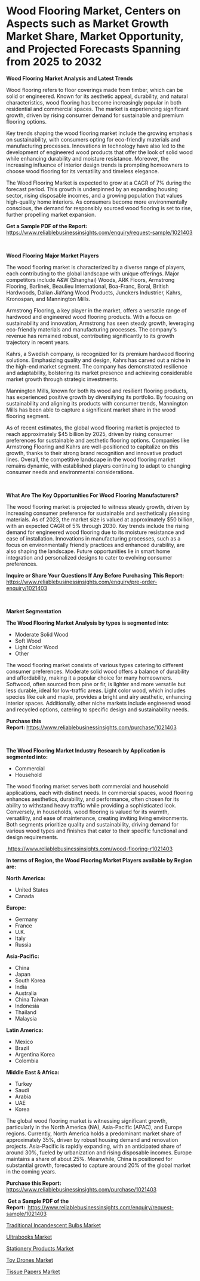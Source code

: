 <p><h1>Wood Flooring Market, Centers on Aspects such as Market Growth Market Share, Market Opportunity, and Projected Forecasts Spanning from 2025 to 2032</h1></p><p><strong>Wood Flooring Market Analysis and Latest Trends</strong></p>
<p><p>Wood flooring refers to floor coverings made from timber, which can be solid or engineered. Known for its aesthetic appeal, durability, and natural characteristics, wood flooring has become increasingly popular in both residential and commercial spaces. The market is experiencing significant growth, driven by rising consumer demand for sustainable and premium flooring options. </p><p>Key trends shaping the wood flooring market include the growing emphasis on sustainability, with consumers opting for eco-friendly materials and manufacturing processes. Innovations in technology have also led to the development of engineered wood products that offer the look of solid wood while enhancing durability and moisture resistance. Moreover, the increasing influence of interior design trends is prompting homeowners to choose wood flooring for its versatility and timeless elegance.</p><p>The Wood Flooring Market is expected to grow at a CAGR of 7% during the forecast period. This growth is underpinned by an expanding housing sector, rising disposable incomes, and a growing population that values high-quality home interiors. As consumers become more environmentally conscious, the demand for responsibly sourced wood flooring is set to rise, further propelling market expansion.</p></p>
<p><strong>Get a Sample PDF of the Report:&nbsp;</strong> <a href="https://www.reliablebusinessinsights.com/enquiry/request-sample/1021403?utm_campaign=1117&utm_medium=2&utm_source=Github&utm_content=ia&utm_term=06022025&utm_id=wood-flooring">https://www.reliablebusinessinsights.com/enquiry/request-sample/1021403</a></p>
<p>&nbsp;</p>
<p><strong>Wood Flooring Major Market Players</strong></p>
<p><p>The wood flooring market is characterized by a diverse range of players, each contributing to the global landscape with unique offerings. Major competitors include A&W (Shanghai) Woods, ARK Floors, Armstrong Flooring, Barlinek, Beaulieu International, Boa-Franc, Boral, British Hardwoods, Dalian JiaYang Wood Products, Junckers Industrier, Kahrs, Kronospan, and Mannington Mills. </p><p>Armstrong Flooring, a key player in the market, offers a versatile range of hardwood and engineered wood flooring products. With a focus on sustainability and innovation, Armstrong has seen steady growth, leveraging eco-friendly materials and manufacturing processes. The company's revenue has remained robust, contributing significantly to its growth trajectory in recent years.</p><p>Kahrs, a Swedish company, is recognized for its premium hardwood flooring solutions. Emphasizing quality and design, Kahrs has carved out a niche in the high-end market segment. The company has demonstrated resilience and adaptability, bolstering its market presence and achieving considerable market growth through strategic investments.</p><p>Mannington Mills, known for both its wood and resilient flooring products, has experienced positive growth by diversifying its portfolio. By focusing on sustainability and aligning its products with consumer trends, Mannington Mills has been able to capture a significant market share in the wood flooring segment.</p><p>As of recent estimates, the global wood flooring market is projected to reach approximately $45 billion by 2025, driven by rising consumer preferences for sustainable and aesthetic flooring options. Companies like Armstrong Flooring and Kahrs are well-positioned to capitalize on this growth, thanks to their strong brand recognition and innovative product lines. Overall, the competitive landscape in the wood flooring market remains dynamic, with established players continuing to adapt to changing consumer needs and environmental considerations.</p></p>
<p>&nbsp;</p>
<p><strong>What Are The Key Opportunities For Wood Flooring Manufacturers?</strong></p>
<p><p>The wood flooring market is projected to witness steady growth, driven by increasing consumer preference for sustainable and aesthetically pleasing materials. As of 2023, the market size is valued at approximately $50 billion, with an expected CAGR of 5% through 2030. Key trends include the rising demand for engineered wood flooring due to its moisture resistance and ease of installation. Innovations in manufacturing processes, such as a focus on environmentally friendly practices and enhanced durability, are also shaping the landscape. Future opportunities lie in smart home integration and personalized designs to cater to evolving consumer preferences.</p></p>
<p><strong>Inquire or Share Your Questions If Any Before Purchasing This Report:</strong> <a href="https://www.reliablebusinessinsights.com/enquiry/pre-order-enquiry/1021403?utm_campaign=1117&utm_medium=2&utm_source=Github&utm_content=ia&utm_term=06022025&utm_id=wood-flooring">https://www.reliablebusinessinsights.com/enquiry/pre-order-enquiry/1021403</a></p>
<p>&nbsp;</p>
<p><strong>Market Segmentation</strong></p>
<p><strong>The Wood Flooring Market Analysis by types is segmented into:</strong></p>
<p><ul><li>Moderate Solid Wood</li><li>Soft Wood</li><li>Light Color Wood</li><li>Other</li></ul></p>
<p><p>The wood flooring market consists of various types catering to different consumer preferences. Moderate solid wood offers a balance of durability and affordability, making it a popular choice for many homeowners. Softwood, often sourced from pine or fir, is lighter and more versatile but less durable, ideal for low-traffic areas. Light color wood, which includes species like oak and maple, provides a bright and airy aesthetic, enhancing interior spaces. Additionally, other niche markets include engineered wood and recycled options, catering to specific design and sustainability needs.</p></p>
<p><strong>Purchase this Report:&nbsp;</strong><a href="https://www.reliablebusinessinsights.com/purchase/1021403?utm_campaign=1117&utm_medium=2&utm_source=Github&utm_content=ia&utm_term=06022025&utm_id=wood-flooring">https://www.reliablebusinessinsights.com/purchase/1021403</a></p>
<p>&nbsp;</p>
<p><strong>The Wood Flooring Market Industry Research by Application is segmented into:</strong></p>
<p><ul><li>Commercial</li><li>Household</li></ul></p>
<p><p>The wood flooring market serves both commercial and household applications, each with distinct needs. In commercial spaces, wood flooring enhances aesthetics, durability, and performance, often chosen for its ability to withstand heavy traffic while providing a sophisticated look. Conversely, in households, wood flooring is valued for its warmth, versatility, and ease of maintenance, creating inviting living environments. Both segments prioritize quality and sustainability, driving demand for various wood types and finishes that cater to their specific functional and design requirements.</p></p>
<p><a href="https://www.reliablebusinessinsights.com/wood-flooring-r1021403?utm_campaign=1117&utm_medium=2&utm_source=Github&utm_content=ia&utm_term=06022025&utm_id=wood-flooring">&nbsp;https://www.reliablebusinessinsights.com/wood-flooring-r1021403</a></p>
<p><strong>In terms of Region, the Wood Flooring Market Players available by Region are:</strong></p>
<p>
    <p> <strong> North America: </strong>
        <ul>
            <li>United States</li>
            <li>Canada</li>
        </ul>
        </p> 
    <p> <strong> Europe: </strong>
        <ul>
            <li>Germany</li>
            <li>France</li>
            <li>U.K.</li>
            <li>Italy</li>
            <li>Russia</li>
        </ul>
        </p> 
    <p> <strong> Asia-Pacific: </strong>
        <ul>
            <li>China</li>
            <li>Japan</li>
            <li>South Korea</li>
            <li>India</li>
            <li>Australia</li>
            <li>China Taiwan</li>
            <li>Indonesia</li>
            <li>Thailand</li>
            <li>Malaysia</li>
        </ul>
        </p> 
    <p> <strong> Latin America: </strong>
        <ul>
            <li>Mexico</li>
            <li>Brazil</li>
            <li>Argentina Korea</li>
            <li>Colombia</li>
        </ul>
        </p> 
    <p> <strong> Middle East & Africa: </strong>
        <ul>
            <li>Turkey</li>
            <li>Saudi</li>
            <li>Arabia</li>
            <li>UAE</li>
            <li>Korea</li>
        </ul>
    </p>
    </p>
<p><p>The global wood flooring market is witnessing significant growth, particularly in the North America (NA), Asia-Pacific (APAC), and Europe regions. Currently, North America holds a predominant market share of approximately 35%, driven by robust housing demand and renovation projects. Asia-Pacific is rapidly expanding, with an anticipated share of around 30%, fueled by urbanization and rising disposable incomes. Europe maintains a share of about 25%. Meanwhile, China is positioned for substantial growth, forecasted to capture around 20% of the global market in the coming years.</p></p>
<p><strong>Purchase this Report: </strong><a href="https://www.reliablebusinessinsights.com/purchase/1021403?utm_campaign=1117&utm_medium=2&utm_source=Github&utm_content=ia&utm_term=06022025&utm_id=wood-flooring">https://www.reliablebusinessinsights.com/purchase/1021403</a></p>
<p>&nbsp;<strong>Get a Sample PDF of the Report:&nbsp;&nbsp;</strong><a href="https://www.reliablebusinessinsights.com/enquiry/request-sample/1021403?utm_campaign=1117&utm_medium=2&utm_source=Github&utm_content=ia&utm_term=06022025&utm_id=wood-flooring">https://www.reliablebusinessinsights.com/enquiry/request-sample/1021403</a></p>
<p><strong></strong></p>
<p><p><a href="https://github.com/hunanuzmez/Market-Research-Report-List-1/blob/main/traditional-incandescent-bulbs-market.md?utm_campaign=1117&utm_medium=2&utm_source=Github&utm_content=ia&utm_term=06022025&utm_id=wood-flooring">Traditional Incandescent Bulbs Market</a></p><p><a href="https://github.com/shewlisapsai/Market-Research-Report-List-1/blob/main/ultrabooks-market.md?utm_campaign=1117&utm_medium=2&utm_source=Github&utm_content=ia&utm_term=06022025&utm_id=wood-flooring">Ultrabooks Market</a></p><p><a href="https://github.com/benhaeneye/Market-Research-Report-List-1/blob/main/stationery-products-market.md?utm_campaign=1117&utm_medium=2&utm_source=Github&utm_content=ia&utm_term=06022025&utm_id=wood-flooring">Stationery Products Market</a></p><p><a href="https://github.com/mriwacraane/Market-Research-Report-List-1/blob/main/toy-drones-market.md?utm_campaign=1117&utm_medium=2&utm_source=Github&utm_content=ia&utm_term=06022025&utm_id=wood-flooring">Toy Drones Market</a></p><p><a href="https://github.com/chikenmhamdi/Market-Research-Report-List-1/blob/main/tissue-papers-market.md?utm_campaign=1117&utm_medium=2&utm_source=Github&utm_content=ia&utm_term=06022025&utm_id=wood-flooring">Tissue Papers Market</a></p></p>